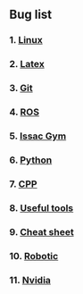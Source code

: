 ## Bug list

### 1. [Linux](https://github.com/yuezhezhang/Bug_list/blob/main/contents/Linux.md)
 
### 2. [Latex](https://github.com/yuezhezhang/Bug_list/blob/main/contents/Latex.md)

### 3. [Git](https://github.com/yuezhezhang/Bug_list/blob/main/contents/Git.md)

### 4. [ROS](https://github.com/yuezhezhang/Bug_list/blob/main/contents/ROS.md)

### 5. [Issac Gym](https://github.com/yuezhezhang/Bug_list/blob/main/contents/IssacGym.md)

### 6. [Python](https://github.com/yuezhezhang/Bug_list/blob/main/contents/Python.md)

### 7. [CPP](https://github.com/yuezhezhang/LeetCode)

### 8. [Useful tools](https://github.com/yuezhezhang/Bug_list/blob/main/contents/UsefulTools.md)

### 9. [Cheat sheet](https://github.com/yuezhezhang/Bug_list/blob/main/contents/CheatSheet.md)

### 10. [Robotic](https://github.com/yuezhezhang/Bug_list/blob/main/contents/Robotic.md)

### 11. [Nvidia](https://github.com/yuezhezhang/Bug_list/blob/main/contents/Nvidia.md)
